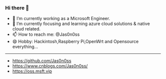 ### Hi there 👋

- 🔭 I’m currently working as a Microsoft Engineer.
- 🌱 I’m currently focusing and learning azure cloud solutions & native cloud related.
- 📫 How to reach me: @Jas0n0ss
- 😄 Hobby: Hackintosh,Raspberry Pi,OpenWrt and Opensource everything...
---
- https://github.com/Jas0n0ss
- https://www.cnblogs.com/Jas0n0ss/
- https://oss.msft.vip
